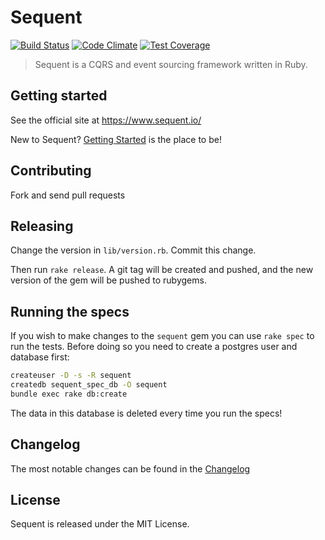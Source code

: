 # Sequent

[![Build Status](https://travis-ci.org/zilverline/sequent.svg?branch=master)](https://travis-ci.org/zilverline/sequent) [![Code Climate](https://codeclimate.com/github/zilverline/sequent/badges/gpa.svg)](https://codeclimate.com/github/zilverline/sequent) [![Test Coverage](https://codeclimate.com/github/zilverline/sequent/badges/coverage.svg)](https://codeclimate.com/github/zilverline/sequent)

> Sequent is a CQRS and event sourcing framework written in Ruby.

## Getting started

See the official site at https://www.sequent.io/

New to Sequent? [Getting Started](https://www.sequent.io/docs/getting-started.html) is the place to be!

## Contributing

Fork and send pull requests

## Releasing

Change the version in `lib/version.rb`. Commit this change.

Then run `rake release`. A git tag will be created and pushed, and the new version of the gem will be pushed to rubygems.

## Running the specs

If you wish to make changes to the `sequent` gem you can use `rake spec` to run the tests. Before doing so you need to create a postgres
user and database first:

```sh
createuser -D -s -R sequent
createdb sequent_spec_db -O sequent
bundle exec rake db:create
```

The data in this database is deleted every time you run the specs!

## Changelog

The most notable changes can be found in the [Changelog](CHANGELOG.md)

## License

Sequent is released under the MIT License.
